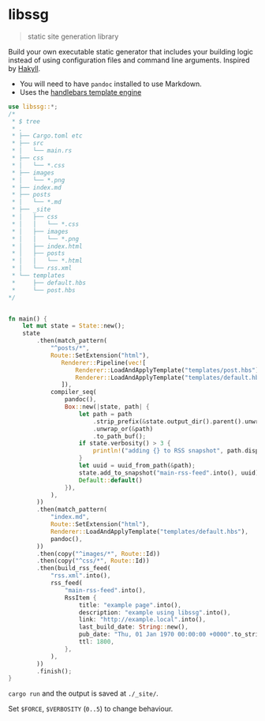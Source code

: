# libssg
> static site generation library

Build your own executable static generator that includes your building logic instead of using configuration files and command line arguments. Inspired by [Hakyll](https://jaspervdj.be/hakyll/).

- You will need to have `pandoc` installed to use Markdown.
- Uses the [handlebars template engine](https://docs.rs/handlebars/3.0.1/handlebars/index.html)

```rust
use libssg::*;
/*
 * $ tree
 * .
 * ├── Cargo.toml etc
 * ├── src
 * │   └── main.rs
 * ├── css
 * │   └── *.css
 * ├── images
 * │   └── *.png
 * ├── index.md
 * ├── posts
 * │   └── *.md
 * ├── _site
 * │   ├── css
 * │   │   └── *.css
 * │   ├── images
 * │   │   └── *.png
 * │   ├── index.html
 * │   ├── posts
 * │   │   └── *.html
 * │   └── rss.xml
 * └── templates
 *     ├── default.hbs
 *     └── post.hbs
*/


fn main() {
    let mut state = State::new();
    state
        .then(match_pattern(
            "^posts/*",
            Route::SetExtension("html"),
               Renderer::Pipeline(vec![
                   Renderer::LoadAndApplyTemplate("templates/post.hbs"),
                   Renderer::LoadAndApplyTemplate("templates/default.hbs"),
               ]),
            compiler_seq(
                pandoc(),
                Box::new(|state, path| {
                    let path = path
                        .strip_prefix(&state.output_dir().parent().unwrap())
                        .unwrap_or(&path)
                        .to_path_buf();
                    if state.verbosity() > 3 {
                        println!("adding {} to RSS snapshot", path.display());
                    }
                    let uuid = uuid_from_path(&path);
                    state.add_to_snapshot("main-rss-feed".into(), uuid);
                    Default::default()
                }),
            ),
        ))
        .then(match_pattern(
            "index.md",
            Route::SetExtension("html"),
            Renderer::LoadAndApplyTemplate("templates/default.hbs"),
            pandoc(),
        ))
        .then(copy("^images/*", Route::Id))
        .then(copy("^css/*", Route::Id))
        .then(build_rss_feed(
            "rss.xml".into(),
            rss_feed(
                "main-rss-feed".into(),
                RssItem {
                    title: "example page".into(),
                    description: "example using libssg".into(),
                    link: "http://example.local".into(),
                    last_build_date: String::new(),
                    pub_date: "Thu, 01 Jan 1970 00:00:00 +0000".to_string(),
                    ttl: 1800,
                },
            ),
        ))
        .finish();
}
```

`cargo run` and the output is saved at `./_site/`.

Set `$FORCE`, `$VERBOSITY` (`0..5`) to change behaviour.
